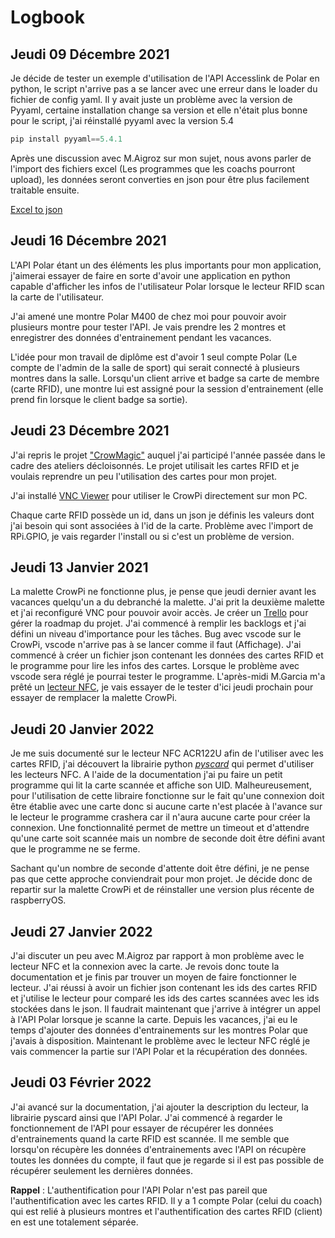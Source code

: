 # Logbook

## Jeudi 09 Décembre 2021
Je décide de tester un exemple d'utilisation de l'API Accesslink de Polar en python, le script n'arrive pas a se lancer avec une erreur dans le loader du fichier de config yaml.
Il y avait juste un problème avec la version de Pyyaml, certaine installation change sa version et elle n'était plus bonne pour le script, j'ai réinstallé pyyaml avec la version 5.4
``` python hl_lines="2 3"
pip install pyyaml==5.4.1
```
Après une discussion avec M.Aigroz sur mon sujet, nous avons parler de l'import des fichiers excel (Les programmes que les coachs pourront upload), les données seront converties en json pour être plus facilement traitable ensuite. 

[Excel to json](https://docs.microsoft.com/en-us/office/dev/scripts/resources/samples/get-table-data)


## Jeudi 16 Décembre 2021
L'API Polar étant un des éléments les plus importants pour mon application, j'aimerai essayer de faire en sorte d'avoir une application en python capable d'afficher les infos de l'utilisateur Polar lorsque le lecteur RFID scan la carte de l'utilisateur.

J'ai amené une montre Polar M400 de chez moi pour pouvoir avoir plusieurs montre pour tester l'API. Je vais prendre les 2 montres et enregistrer des données d'entrainement pendant les vacances.

L'idée pour mon travail de diplôme est d'avoir 1 seul compte Polar (Le compte de l'admin de la salle de sport) qui serait connecté à plusieurs montres dans la salle. Lorsqu'un client arrive et badge sa carte de membre (carte RFID), une montre lui est assigné pour la session d'entrainement (elle prend fin lorsque le client badge sa sortie).

## Jeudi 23 Décembre 2021

J'ai repris le projet ["CrowMagic"](https://github.com/DavidPlnmr/crowmagic) auquel j'ai participé l'année passée dans le cadre des ateliers décloisonnés. Le projet utilisait les cartes RFID et je voulais reprendre un peu l'utilisation des cartes pour mon projet. 

J'ai installé [VNC Viewer](https://www.realvnc.com/fr/connect/download/viewer/) pour utiliser le CrowPi directement sur mon PC. 

Chaque carte RFID possède un id, dans un json je définis les valeurs dont j'ai besoin qui sont associées à l'id de la carte. Problème avec l'import de RPi.GPIO, je vais regarder l'install ou si c'est un problème de version.

## Jeudi 13 Janvier 2021

La malette CrowPi ne fonctionne plus, je pense que jeudi dernier avant les vacances quelqu'un a du debranché la malette. J'ai prit la deuxième malette et j'ai reconfiguré VNC pour pouvoir avoir accès. Je créer un [Trello](https://trello.com/b/13LfbmBE/polardata) pour gérer la roadmap du projet. J'ai commencé à remplir les backlogs et j'ai défini un niveau d'importance pour les tâches. Bug avec vscode sur le CrowPi, vscode n'arrive pas à se lancer comme il faut (Affichage). J'ai commencé à créer un fichier json contenant les données des cartes RFID et le programme pour lire les infos des cartes. Lorsque le problème avec vscode sera réglé je pourrai tester le programme. L'après-midi M.Garcia m'a prêté un [lecteur NFC](https://www.acs.com.hk/en/products/3/acr122u-usb-nfc-reader/), je vais essayer de le tester d'ici jeudi prochain pour essayer de remplacer la malette CrowPi.


## Jeudi 20 Janvier 2022

Je me suis documenté sur le lecteur NFC ACR122U afin de l'utiliser avec les cartes RFID, j'ai découvert la librairie python [*pyscard*](https://pyscard.sourceforge.io/user-guide.html#the-answer-to-reset-atr) qui permet d'utiliser les lecteurs NFC. A l'aide de la documentation j'ai pu faire un petit programme qui lit la carte scannée et affiche son UID. Malheureusement, pour l'utilisation de cette libraire fonctionne sur le fait qu'une connexion doit  être établie avec une carte donc si aucune carte n'est placée à l'avance sur le lecteur le programme crashera car il n'aura aucune carte pour créer la connexion. Une fonctionnalité permet de mettre un timeout et d'attendre qu'une carte soit scannée mais un nombre de seconde doit être défini avant que le programme ne se ferme. 

Sachant qu'un nombre de seconde d'attente doit être défini, je ne pense pas que cette approche conviendrait pour mon projet. Je décide donc de repartir sur la malette CrowPi et de réinstaller une version plus récente de raspberryOS.

## Jeudi 27 Janvier 2022

J'ai discuter un peu avec M.Aigroz par rapport à mon problème avec le lecteur NFC et la connexion avec la carte. Je revois donc toute la documentation et je finis par trouver un moyen de faire fonctionner le lecteur. J'ai réussi à avoir un fichier json contenant les ids des cartes RFID et j'utilise le lecteur pour comparé les ids des cartes scannées avec les ids stockées dans le json. Il faudrait maintenant que j'arrive à intégrer un appel à l'API Polar lorsque je scanne la carte. Depuis les vacances, j'ai eu le temps d'ajouter des données d'entrainements sur les montres Polar que j'avais à disposition. Maintenant le problème avec le lecteur NFC réglé je vais commencer la partie sur l'API Polar et la récupération des données.

## Jeudi 03 Février 2022

J'ai avancé sur la documentation, j'ai ajouter la description du lecteur, la librairie pyscard ainsi que l'API Polar. J'ai commencé à regarder le fonctionnement de l'API pour essayer de récupérer les données d'entrainements quand la carte RFID est scannée. Il me semble que lorsqu'on récupère les données d'entrainements avec l'API on récupère toutes les données du compte, il faut que je regarde si il est pas possible de récupérer seulement les dernières données. 

**Rappel** : L'authentification pour l'API Polar n'est pas pareil que l'authentification avec les cartes RFID. Il y a 1 compte Polar (celui du coach) qui est relié à plusieurs montres et l'authentification des cartes RFID (client) en est une totalement séparée.